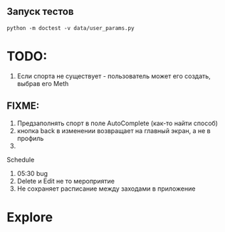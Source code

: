 ## Запуск тестов

`python -m doctest -v data/user_params.py`

# TODO:

1. Если спорта не существует - пользователь может его создать, выбрав его Meth

## FIXME:

1. Предзаполнять спорт в поле AutoComplete (как-то найти способ)
2. кнопка back в изменении  возвращает на главный экран, а не в профиль
3. 

Schedule
1. 05:30 bug
2. Delete и Edit не то мероприятие 
3. Не сохраняет расписание между заходами в приложение


# Explore